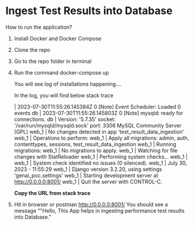 # Ingest Test Results into Database
How to run the application?

1. Install Docker and Docker Compose
   
2. Clone the repo

3. Go to the repo folder in terminal

4. Run the command docker-compose up

      You will see log of installations happening....
      
      In the log, you will find below stack trace
      
      | 2023-07-30T11:55:26.145384Z 0 [Note] Event Scheduler: Loaded 0 events
      db     | 2023-07-30T11:55:26.145803Z 0 [Note] mysqld: ready for connections.
      db     | Version: '5.7.35'  socket: '/var/run/mysqld/mysqld.sock'  port: 3306  MySQL Community Server (GPL)
      web_1  | No changes detected in app 'test_result_data_ingestion'
      web_1  | Operations to perform:
      web_1  |   Apply all migrations: admin, auth, contenttypes, sessions, test_result_data_ingestion
      web_1  | Running migrations:
      web_1  |   No migrations to apply.
      web_1  | Watching for file changes with StatReloader
      web_1  | Performing system checks...
      web_1  | 
      web_1  | System check identified no issues (0 silenced).
      web_1  | July 30, 2023 - 11:55:29
      web_1  | Django version 3.2.20, using settings 'genai_poc.settings'
      web_1  | Starting development server at http://0.0.0.0:8001/
      web_1  | Quit the server with CONTROL-C.


      **Copy the URL from stack trace**

5. Hit in browser or postman http://0.0.0.0:8001/
  You should see a message ""Hello, This App helps in ingesting performance test results into Database."
